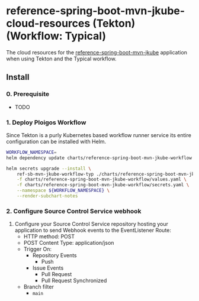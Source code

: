 # reference-spring-boot-mvn-jkube-cloud-resources (Tekton) (Workflow: Typical)
The cloud resources for the [reference-spring-boot-mvn-jkube](https://github.com/ploigos-reference-apps/reference-spring-boot-mvn-jkube)
application when using Tekton and the Typical workflow.

## Install

### 0. Prerequisite

* TODO

### 1. Deploy Ploigos Workflow
Since Tekton is a purly Kubernetes based workflow runner service its entire configuration can be
installed with Helm.

```bash
WORKFLOW_NAMESPACE=
helm dependency update charts/reference-spring-boot-mvn-jkube-workflow

helm secrets upgrade --install \
    ref-sb-mvn-jkube-workflow-typ ./charts/reference-spring-boot-mvn-jkube-workflow \
    -f charts/reference-spring-boot-mvn-jkube-workflow/values.yaml \
    -f charts/reference-spring-boot-mvn-jkube-workflow/secrets.yaml \
    --namespace ${WORKFLOW_NAMESPACE} \
    --render-subchart-notes
```

### 2. Configure Source Control Service webhook

1. Configure your Source Control Service repository hosting your application to send Webhook events
to the EventListener Route:
    * HTTP method: POST
    * POST Content Type: application/json
    * Trigger On:
      - Repository Events
        * Push
      - Issue Events
        * Pull Request
        * Pull Request Synchronized
    * Branch filter
      - `main`
